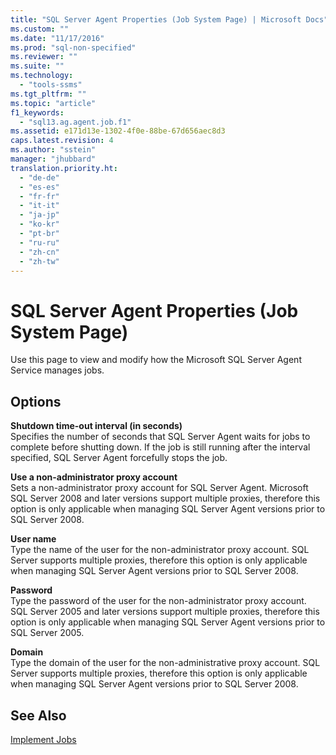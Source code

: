 ```yaml
---
title: "SQL Server Agent Properties (Job System Page) | Microsoft Docs"
ms.custom: ""
ms.date: "11/17/2016"
ms.prod: "sql-non-specified"
ms.reviewer: ""
ms.suite: ""
ms.technology: 
  - "tools-ssms"
ms.tgt_pltfrm: ""
ms.topic: "article"
f1_keywords: 
  - "sql13.ag.agent.job.f1"
ms.assetid: e171d13e-1302-4f0e-88be-67d656aec8d3
caps.latest.revision: 4
ms.author: "sstein"
manager: "jhubbard"
translation.priority.ht: 
  - "de-de"
  - "es-es"
  - "fr-fr"
  - "it-it"
  - "ja-jp"
  - "ko-kr"
  - "pt-br"
  - "ru-ru"
  - "zh-cn"
  - "zh-tw"
---
```

# SQL Server Agent Properties (Job System Page)
Use this page to view and modify how the Microsoft SQL Server Agent Service manages jobs.  
  
## Options  
**Shutdown time-out interval (in seconds)**  
Specifies the number of seconds that SQL Server Agent waits for jobs to complete before shutting down. If the job is still running after the interval specified, SQL Server Agent forcefully stops the job.  
  
**Use a non-administrator proxy account**  
Sets a non-administrator proxy account for SQL Server Agent. Microsoft SQL Server 2008 and later versions support multiple proxies, therefore this option is only applicable when managing SQL Server Agent versions prior to SQL Server 2008.  
  
**User name**  
Type the name of the user for the non-administrator proxy account. SQL Server supports multiple proxies, therefore this option is only applicable when managing SQL Server Agent versions prior to SQL Server 2008.  
  
**Password**  
Type the password of the user for the non-administrator proxy account. SQL Server 2005 and later versions support multiple proxies, therefore this option is only applicable when managing SQL Server Agent versions prior to SQL Server 2005.  
  
**Domain**  
Type the domain of the user for the non-administrative proxy account. SQL Server supports multiple proxies, therefore this option is only applicable when managing SQL Server Agent versions prior to SQL Server 2008.  
  
## See Also  
[Implement Jobs](../ssms/implement-jobs.md)  
  
